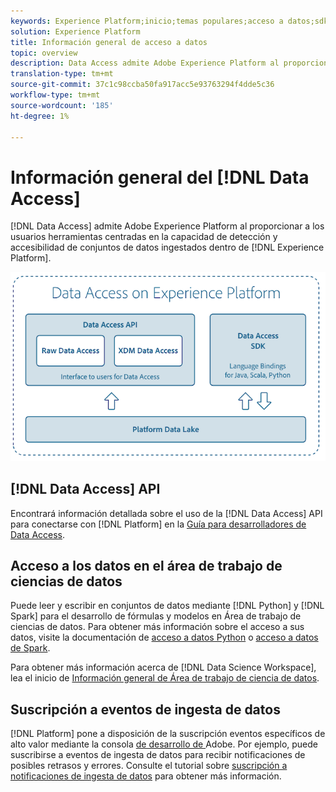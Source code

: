 ```yaml
---
keywords: Experience Platform;inicio;temas populares;acceso a datos;sdk python;spark sdk;api de acceso a datos
solution: Experience Platform
title: Información general de acceso a datos
topic: overview
description: Data Access admite Adobe Experience Platform al proporcionar a los usuarios herramientas centradas en la capacidad de descubrimiento y accesibilidad de conjuntos de datos de la plataforma ingerida.
translation-type: tm+mt
source-git-commit: 37c1c98ccba50fa917acc5e93763294f4dde5c36
workflow-type: tm+mt
source-wordcount: '185'
ht-degree: 1%

---
```



# Información general del [!DNL Data Access]

[!DNL Data Access] admite Adobe Experience Platform al proporcionar a los usuarios herramientas centradas en la capacidad de detección y accesibilidad de conjuntos de datos ingestados dentro de  [!DNL Experience Platform].

![Acceso a datos en el Experience Platform](images/Data_Access_Experience_Platform.png)

## [!DNL Data Access] API

Encontrará información detallada sobre el uso de la [!DNL Data Access] API para conectarse con [!DNL Platform] en la [Guía para desarrolladores de Data Access](api.md).

## Acceso a los datos en el área de trabajo de ciencias de datos

Puede leer y escribir en conjuntos de datos mediante [!DNL Python] y [!DNL Spark] para el desarrollo de fórmulas y modelos en Área de trabajo de ciencias de datos. Para obtener más información sobre el acceso a sus datos, visite la documentación de [acceso a datos Python](../data-science-workspace/authoring/python.md) o [acceso a datos de Spark](../data-science-workspace/authoring/spark.md).

Para obtener más información acerca de [!DNL Data Science Workspace], lea el inicio de [Información general de Área de trabajo de ciencia de datos](../data-science-workspace/home.md).

## Suscripción a eventos de ingesta de datos

[!DNL Platform] pone a disposición de la suscripción eventos específicos de alto valor mediante la consola [ de desarrollo de ](https://www.adobe.com/go/devs_console_ui)Adobe. Por ejemplo, puede suscribirse a eventos de ingesta de datos para recibir notificaciones de posibles retrasos y errores. Consulte el tutorial sobre [suscripción a notificaciones de ingesta de datos](../ingestion/quality/subscribe-events.md) para obtener más información.